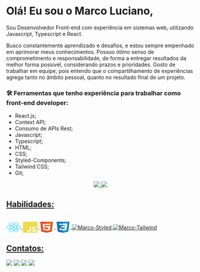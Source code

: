 # Olá! Eu sou o Marco Luciano, 

Sou Desenvolvedor Front-end com experiência em sistemas web, utilizando Javascript, Typescript e React.

Busco constantemente aprendizado e desafios, e estou sempre empenhado em aprimorar meus conhecimentos. Possuo ótimo senso de comprometimento e responsabilidade, de forma a entregar resultados da melhor forma possível, considerando prazos e prioridades. Gosto de trabalhar em equipe, pois entendo que o compartilhamento de experiências agrega tanto no âmbito pessoal, quanto no resultado final de um projeto.

### 🛠 Ferramentas que tenho experiência para trabalhar como front-end developer:

* React.js;
* Context API;
* Consumo de APIs Rest;
* Javascript;
* Typescript;
* HTML;
* CSS; 
* Styled-Components;
* Tailwind CSS;
* Git;

<div align="center">
  <a href="https://github.com/marcolucianodev">
  <img height="180em" src="https://github-readme-stats.vercel.app/api?username=marcolucianodev&show_icons=true&theme=dark&include_all_commits=true&count_private=true"/>
  <img height="180em" src="https://github-readme-stats.vercel.app/api/top-langs/?username=marcolucianodev&layout=compact&langs_count=7&theme=dark"/>
</div>

<h2>Habilidades:</h2>
<div style="display: inline_block"><br>
  <img align="center" alt="Marco-React" title="ReactJs" height="30" width="40" src="https://raw.githubusercontent.com/devicons/devicon/master/icons/react/react-original.svg">
   <img align="center" alt="Marco-Js" title="JavaScript" height="30" width="40" src="https://raw.githubusercontent.com/devicons/devicon/master/icons/javascript/javascript-plain.svg">
  
  <img align="center" alt="Marco-HTML" title="HTML" height="30" width="40" src="https://raw.githubusercontent.com/devicons/devicon/master/icons/html5/html5-original.svg">
  <img align="center" alt="Marco-CSS" title="CSS" height="30" width="40" src="https://raw.githubusercontent.com/devicons/devicon/master/icons/css3/css3-original.svg">
  <img align="center" alt="Marco-Styled" title="Styled Components" height="30" width="auto" src="https://marcoluciano.netlify.app/assets/img/styled-components.png">
   <img align="center" alt="Marco-Tailwind" title="Tailwind CSS" height="30" width="auto" src="https://marcoluciano.netlify.app/assets/img/tailwind-css.png">
<!--   <img align="center" alt="Marco-Ts" height="30" width="40" src="https://raw.githubusercontent.com/devicons/devicon/master/icons/typescript/typescript-plain.svg"> -->
</div>
 
##
<h2>Contatos:</h2>  
<div>
  <a href="https://www.linkedin.com/in/marcolucianodev" target="_blank"><img src="https://img.shields.io/badge/-LinkedIn-%230077B5?style=for-the-badge&logo=linkedin&logoColor=white" target="_blank"></a>
  <a href="https://instagram.com/marcoluciano.dev" target="_blank"><img src="https://img.shields.io/badge/-Instagram-%23E4405F?style=for-the-badge&logo=instagram&logoColor=white" target="_blank"></a>
  <a href="https://marcoluciano.netlify.app/" target="_blank"><img src="https://img.shields.io/badge/PORTF%C3%93LIO-lightgrey?style=for-the-badge" target="_blank"></a>
  <a href = "mailto:maurelio.sluciano@gmail.com"><img src="https://img.shields.io/badge/Gmail-D14836?style=for-the-badge&logo=gmail&logoColor=white" target="_blank"></a>   
</div>
